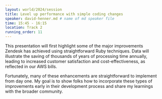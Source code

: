 ```yaml
---
layout: world/2024/session
title: Level up performance with simple coding changes
speaker: david-henner.md # name of md speaker file
time: 15:45 - 16:15
location: Track 2
running_order: 11
---
```


This presentation will first highlight some of the major improvements Zendesk has achieved using straightforward Ruby techniques. Data will illustrate the saving of thousands of years of processing time annually, leading to increased customer satisfaction and cost-effectiveness, as reflected in our AWS bills.

Fortunately, many of these enhancements are straightforward to implement from day one. My goal is to show folks how to incorporate these types of improvements early in their development process and share my learnings with the broader community.
